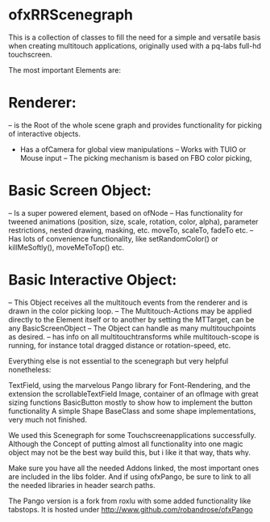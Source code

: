# ofxRRScenegraph


This is a collection of classes to fill the need for a simple and versatile basis when creating multitouch applications, originally used with a pq-labs full-hd touchscreen. 

The most important Elements are:
 
# Renderer:
– is the Root of the whole scene graph and provides functionality for picking of interactive objects. 
- Has a ofCamera for global view manipulations
– Works with TUIO or Mouse input
– The picking mechanism is based on FBO color picking, 

# Basic Screen Object:
– Is a super powered element, based on ofNode
– Has functionality for tweened animations (position, size, scale, rotation, color, alpha), parameter restrictions, nested drawing, masking, etc. moveTo, scaleTo, fadeTo etc. 
– Has lots of convenience functionality, like setRandomColor() or killMeSoftly(), moveMeToTop() etc. 

# Basic Interactive Object:
– This Object receives all the multitouch events from the renderer and is drawn in the color picking loop.
– The Multitouch-Actions may be applied directly to the Element itself or to another by setting the MTTarget, can be any BasicScreenObject
– The Object can handle as many multitouchpoints as desired. 
– has info on all multitouchtransforms while multitouch-scope is running, for instance total dragged distance or rotation-speed, etc. 


Everything else is not essential to the scenegraph but very helpful nonetheless:

TextField, using the marvelous Pango library for Font-Rendering, and the extension the scrollableTextField
Image, container of an ofImage with great sizing functions
BasicButton mostly to show how to implement the button functionality
A simple Shape BaseClass and some shape implementations, very much not finished.

We used this Scenegraph for some Touchscreenapplications successfully. Although the Concept of putting almost all functionality into one magic object may not be the best way build this, but i like it that way, thats why.

Make sure you have all the needed Addons linked, the most important ones are included in the libs folder.
And if using ofxPango, be sure to link to all the needed libraries in header search paths.
 
The Pango version is a fork from roxlu with some added functionality like tabstops. It is hosted under http://www.github.com/robandrose/ofxPango








